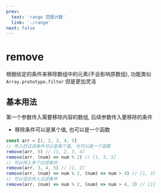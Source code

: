 ```yaml
---
prev:
  text: 'range 范围计数'
  link: './range'
next: false
---
```


# remove

<VersionTag version="0.2.2" />

根据给定的条件来移除数组中的元素(不会影响原数组), 功能类似 `Array.prototype.filter` 但是更加灵活

## 基本用法

第一个参数传入需要移除内容的数组, 后续参数传入要移除的条件

- 移除条件可以是某个值, 也可以是一个函数

```js
const arr = [1, 2, 3, 4, 5]
// 传入的过滤条件可以是某个值, 也可以是一个函数
remove(arr, 5) // [1, 2, 3, 4]
remove(arr, (num) => num % 2) // [1, 3, 5]
// 可以传入多个过滤条件
remove(arr, 3, 4, 5) // [1, 2]
remove(arr, (num) => num % 2, (num) => num > 4) // [1, 3]
// 可以混合传入过滤条件
remove(arr, (num) => num % 2, (num) => num > 4, 3) // [1]
```
